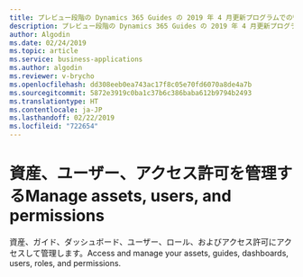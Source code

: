 ```yaml
---
title: プレビュー段階の Dynamics 365 Guides の 2019 年 4 月更新プログラムでの管理ポータル機能
description: プレビュー段階の Dynamics 365 Guides の 2019 年 4 月更新プログラムでの管理ポータル機能では、ユーザー、ロール、およびアクセス許可を管理できるようになります。
author: Algodin
ms.date: 02/24/2019
ms.topic: article
ms.service: business-applications
ms.author: algodin
ms.reviewer: v-brycho
ms.openlocfilehash: dd308eeb0ea743ac17f8c05e70fd6070a8de4a7b
ms.sourcegitcommit: 5872e3919c0ba1c37b6c386baba612b9794b2493
ms.translationtype: HT
ms.contentlocale: ja-JP
ms.lasthandoff: 02/22/2019
ms.locfileid: "722654"
---
```

# <a name="manage-assets-users-and-permissions"></a><span data-ttu-id="7c6dd-103">資産、ユーザー、アクセス許可を管理する</span><span class="sxs-lookup"><span data-stu-id="7c6dd-103">Manage assets, users, and permissions</span></span>

<span data-ttu-id="7c6dd-104">資産、ガイド、ダッシュボード、ユーザー、ロール、およびアクセス許可にアクセスして管理します。</span><span class="sxs-lookup"><span data-stu-id="7c6dd-104">Access and manage your assets, guides, dashboards, users, roles, and permissions.</span></span>
